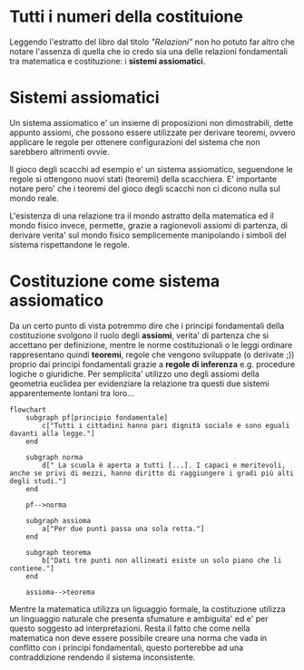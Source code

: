 # Tutti i numeri della costituione  

Leggendo l'estratto del libro dal titolo *"Relazioni"* non ho potuto far altro che notare l'assenza di quella che io credo sia una delle relazioni fondamentali tra matematica e costituzione: i **sistemi assiomatici**.   

# Sistemi assiomatici  

Un sistema assiomatico e' un insieme di proposizioni non dimostrabili, dette appunto assiomi, che possono essere utilizzate per derivare teoremi, ovvero applicare le regole per ottenere configurazioni del sistema che non sarebbero altrimenti ovvie. 

Il gioco degli scacchi ad esempio e' un sistema assiomatico, seguendone le regole si ottengono nuovi stati (teoremi) della scacchiera. E' importante notare pero' che i teoremi del gioco degli scacchi non ci dicono nulla sul mondo reale. 

L'esistenza di una relazione tra il mondo astratto della matematica ed il mondo fisico invece, permette, grazie a ragionevoli assiomi di partenza, di derivare verita' sul mondo fisico semplicemente manipolando i simboli del sistema rispettandone le regole.  

# Costituzione come sistema assiomatico  

Da un certo punto di vista potremmo dire che i principi fondamentali della costituzione svolgono il ruolo degli **assiomi**, verita' di partenza che si accettano per definizione, mentre le norme costituzionali o le leggi ordinare rappresentano quindi **teoremi**, regole che vengono sviluppate (o derivate ;)) proprio dai principi fondamentali grazie a **regole di inferenza** e.g. procedure logiche o giuridiche. Per semplicita' utilizzo uno degli assiomi della geometria euclidea per evidenziare la relazione tra questi due sistemi apparentemente lontani tra loro...  

```mermaid
flowchart
    subgraph pf[principio fondamentale]
        c["Tutti i cittadini hanno pari dignità sociale e sono eguali davanti alla legge."]
    end

    subgraph norma
        d[" La scuola è aperta a tutti [...]. I capaci e meritevoli, anche se privi di mezzi, hanno diritto di raggiungere i gradi più alti degli studi."]
    end

    pf-->norma

    subgraph assioma
        a["Per due punti passa una sola retta."]
    end

    subgraph teorema
        b["Dati tre punti non allineati esiste un solo piano che li contiene."]
    end

    assioma-->teorema
```

Mentre la matematica utilizza un liguaggio formale, la costituzione utilizza un linguaggio naturale che presenta sfumature e ambiguita' ed e' per questo soggesto ad interpretazioni. Resta il fatto che come nella matematica non deve essere possibile creare una norma che vada in conflitto con i principi fondamentali, questo porterebbe ad una contraddizione rendendo il sistema inconsistente.  
